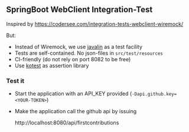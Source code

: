 ## SpringBoot WebClient Integration-Test

Inspired by https://codersee.com/integration-tests-webclient-wiremock/

But:

- Instead of Wiremock, we use [javalin](https://javalin.io/) as a test facility
- Tests are self-contained. No json-files in `src/test/resources`
- CI-friendly (do not rely on port 8082 to be free)
- Use [kotest](https://kotest.io/docs/assertions/assertions.html) as assertion library

### Test it

- Start the application with an API_KEY provided (`-Dapi.github.key=<YOUR-TOKEN>`)
- Make the application call the github api by issuing

  http://localhost:8080/api/firstcontributions

